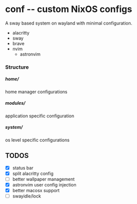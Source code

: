 # conf -- custom NixOS configs

A sway based system on wayland with minimal configuration. 

- alacritty
- sway
- brave
- nvim
  - astronvim

### Structure

##### home/

home manager configurations

##### modules/

application specific configuration

##### system/

os level specific configurations

## TODOS

- [x] status bar
- [x] split alacritty config
- [ ] better wallpaper management
- [x] astronvim user config injection
- [x] better macosx support
- [ ] swayidle/lock

<!--  https://github.com/meatcar/dots/blob/master/systems/tormund/user.nix -->
